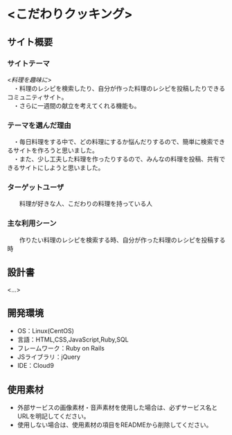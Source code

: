 # <こだわりクッキング>

## サイト概要
### サイトテーマ
<*料理を趣味に*><br>
　・料理のレシピを検索したり、自分が作った料理のレシピを投稿したりできるコミュニティサイト。<br>
　・さらに一週間の献立を考えてくれる機能も。

### テーマを選んだ理由
　・毎日料理をする中で、どの料理にするか悩んだりするので、簡単に検索できるサイトを作ろうと思いました。<br>
　・また、少し工夫した料理を作ったりするので、みんなの料理を投稿、共有できるサイトにしようと思いました。

### ターゲットユーザ
　　料理が好きな人、こだわりの料理を持っている人

### 主な利用シーン
　　作りたい料理のレシピを検索する時、自分が作った料理のレシピを投稿する時

## 設計書
<...>

## 開発環境
- OS：Linux(CentOS)
- 言語：HTML,CSS,JavaScript,Ruby,SQL
- フレームワーク：Ruby on Rails
- JSライブラリ：jQuery
- IDE：Cloud9

## 使用素材
- 外部サービスの画像素材・音声素材を使用した場合は、必ずサービス名とURLを明記してください。
- 使用しない場合は、使用素材の項目をREADMEから削除してください。